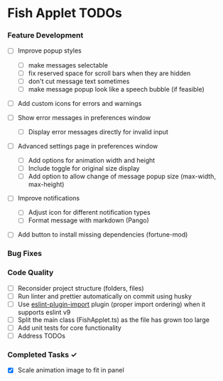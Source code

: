 # Fish Applet TODOs

### Feature Development

- [ ] Improve popup styles

  - [ ] make messages selectable
  - [ ] fix reserved space for scroll bars when they are hidden
  - [ ] don't cut message text sometimes
  - [ ] make message popup look like a speech bubble (if feasible)

- [ ] Add custom icons for errors and warnings

- [ ] Show error messages in preferences window

  - [ ] Display error messages directly for invalid input

- [ ] Advanced settings page in preferences window

  - [ ] Add options for animation width and height
  - [ ] Include toggle for original size display
  - [ ] Add option to allow change of message popup size (max-width, max-height)

- [ ] Improve notifications

  - [ ] Adjust icon for different notification types
  - [ ] Format message with markdown (Pango)

- [ ] Add button to install missing dependencies (fortune-mod)

### Bug Fixes

### Code Quality

- [ ] Reconsider project structure (folders, files)
- [ ] Run linter and prettier automatically on commit using husky
- [ ] Use [eslint-plugin-import](https://github.com/import-js/eslint-plugin-import) plugin (proper import ordering) when it supports eslint v9
- [ ] Split the main class (FishApplet.ts) as the file has grown too large
- [ ] Add unit tests for core functionality
- [ ] Address TODOs

### Completed Tasks ✓

- [x] Scale animation image to fit in panel

